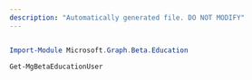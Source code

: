 ```yaml
---
description: "Automatically generated file. DO NOT MODIFY"
---
```


```powershell

Import-Module Microsoft.Graph.Beta.Education

Get-MgBetaEducationUser

```